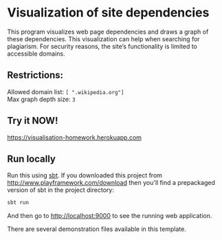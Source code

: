 # Visualization of site dependencies

[travis-url]: https://travis-ci.org/IgorTitov396/visualization_homework
[travis-badge]: https://travis-ci.org/IgorTitov396/visualization_homework

This program visualizes web page dependencies and draws a graph of these dependencies. This visualization can help when searching for plagiarism. For security reasons, the site’s functionality is limited to accessible domains.

## Restrictions:

Allowed domain list: `[ ".wikipedia.org"]`<br>
Max graph depth size: `3`


## Try it NOW!

<https://visualisation-homework.herokuapp.com>

## Run locally

Run this using [sbt](http://www.scala-sbt.org/).  If you downloaded this project from <http://www.playframework.com/download> then you'll find a prepackaged version of sbt in the project directory:

```bash
sbt run
```

And then go to <http://localhost:9000> to see the running web application.

There are several demonstration files available in this template.
